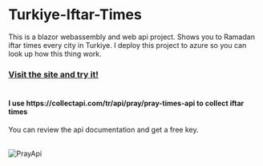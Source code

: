 # Turkiye-Iftar-Times

This is a blazor webassembly and web api project. Shows you to Ramadan iftar times every city in Turkiye.
I deploy this project to azure so you can look up how this thing work.<h3>[Visit the site and try it!](https://ambitious-river-00a8c4d00.2.azurestaticapps.net/)</h3>
#
<h4>I use https://collectapi.com/tr/api/pray/pray-times-api  to collect iftar times</h4>
You can review the api documentation and get a free key.
<br><br>



![PrayApi](https://user-images.githubusercontent.com/30401423/229070609-86377877-f4fe-460f-b8d7-a2a32934ebc9.gif)
